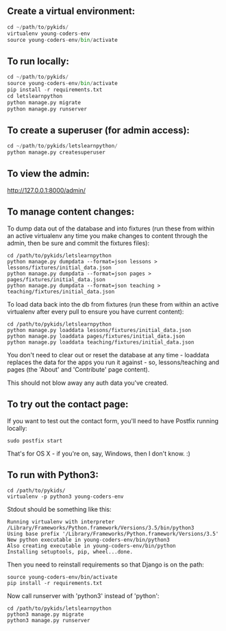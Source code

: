 Create a virtual environment:
-----------------------------

```python
cd ~/path/to/pykids/
virtualenv young-coders-env
source young-coders-env/bin/activate
```

To run locally:
---------------

```python
cd ~/path/to/pykids/
source young-coders-env/bin/activate
pip install -r requirements.txt
cd letslearnpython
python manage.py migrate
python manage.py runserver
```

To create a superuser (for admin access):
-----------------------------------------

```python
cd ~/path/to/pykids/letslearnpython/
python manage.py createsuperuser
```

To view the admin:
------------------

http://127.0.0.1:8000/admin/


To manage content changes:
--------------------------

To dump data out of the database and into fixtures (run these from within an active virtualenv any time you make changes to content through the admin, then be sure and commit the fixtures files):

    cd /path/to/pykids/letslearnpython
    python manage.py dumpdata --format=json lessons > lessons/fixtures/initial_data.json
    python manage.py dumpdata --format=json pages > pages/fixtures/initial_data.json
    python manage.py dumpdata --format=json teaching > teaching/fixtures/initial_data.json

To load data back into the db from fixtures (run these from within an active virtualenv after every pull to ensure you have current content):

    cd /path/to/pykids/letslearnpython
    python manage.py loaddata lessons/fixtures/initial_data.json
    python manage.py loaddata pages/fixtures/initial_data.json
    python manage.py loaddata teaching/fixtures/initial_data.json

You don't need to clear out or reset the database at any time - loaddata replaces the data for the apps you run it against - so, lessons/teaching and pages (the 'About' and 'Contribute' page content).

This should not blow away any auth data you've created.


To try out the contact page:
----------------------------

If you want to test out the contact form, you'll need to have Postfix running locally:

    sudo postfix start

That's for OS X - if you're on, say, Windows, then I don't know. :)


To run with Python3:
--------------------

    cd /path/to/pykids/
    virtualenv -p python3 young-coders-env

Stdout should be something like this:

    Running virtualenv with interpreter /Library/Frameworks/Python.framework/Versions/3.5/bin/python3
    Using base prefix '/Library/Frameworks/Python.framework/Versions/3.5'
    New python executable in young-coders-env/bin/python3
    Also creating executable in young-coders-env/bin/python
    Installing setuptools, pip, wheel...done.

Then you need to reinstall requirements so that Django is on the path:

    source young-coders-env/bin/activate
    pip install -r requirements.txt

Now call runserver with 'python3' instead of 'python':

    cd /path/to/pykids/letslearnpython
    python3 manage.py migrate
    python3 manage.py runserver
